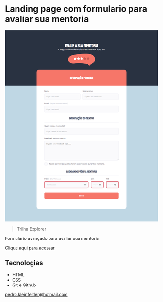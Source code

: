 # Landing page com formulario para avaliar sua mentoria

![preview](./.github/preview.jpg)

> Trilha Explorer

Formulário avançado para avaliar sua mentoria

[Clique aqui para acessar](https://pedro-k.github.io/formulario_avancado/)

## Tecnologias

- HTML
- CSS
- Git e Github


pedro.kleinfelder@hotmail.com